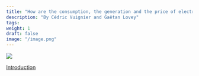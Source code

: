```yaml
---
title: "How are the consumption, the generation and the price of electricity influenced in the United States ?"
description: "By Cédric Vuignier and Gaëtan Lovey"
tags:
weight: 1
draft: false
image: "/image.png"
---
```


![](/image.png)

[Introduction](https://github.com/GaetanLovey/myportfolio/blob/master/static/introduction.Rmd)

